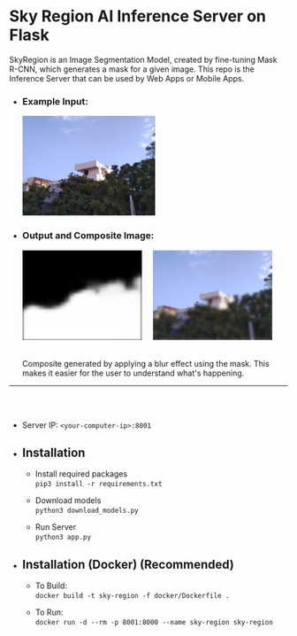# Sky Region AI Inference Server on Flask

  SkyRegion is an Image Segmentation Model, created by fine-tuning Mask R-CNN, which generates a mask for a given image. This repo is the Inference Server that can be used by Web Apps or Mobile Apps.

  * ### Example Input:
    <img src="images/input-1.png" width="50%" />

  * ### Output and Composite Image:
    <img src="images/mask-1.png" width="45%" /> &nbsp;&nbsp;&nbsp;
    <img src="images/composite-1.png" width="45%" />
    <br /> <br />

    Composite generated by applying a blur effect using the mask. This makes it easier for the user to understand what's happening.

  <hr /> <br /> <br />

  * Server IP: `<your-computer-ip>:8001`

  * ## Installation
    
    * Install required packages <br />
      `pip3 install -r requirements.txt`

    * Download models <br />
      `python3 download_models.py`

    * Run Server <br />
      `python3 app.py`

  * ## Installation (Docker) (Recommended)

    * To Build: <br />
      `docker build -t sky-region -f docker/Dockerfile .`
    
    * To Run:<br />
      `docker run -d --rm -p 8001:8000 --name sky-region sky-region`
